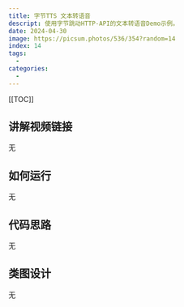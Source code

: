 ```yaml
---
title: 字节TTS 文本转语音
descript: 使用字节跳动HTTP-API的文本转语音Demo示例。
date: 2024-04-30
image: https://picsum.photos/536/354?random=14
index: 14
tags:
  - 
categories:
  - 
---
```


[[TOC]]

## 讲解视频链接
无

## 如何运行
无

## 代码思路
无

## 类图设计
无
